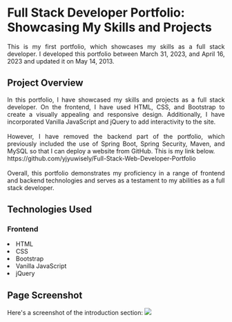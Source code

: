 <h1>Full Stack Developer Portfolio: Showcasing My Skills and Projects</h1>
<p align="justify">This is my first portfolio, which showcases my skills as a full stack developer. 
I developed this portfolio between March 31, 2023, and April 16, 2023 and updated it on May 14, 2013.</p>

<h2>Project Overview</h2>
<p align="justify">In this portfolio, I have showcased my skills and projects as a full stack developer. 
On the frontend, I have used HTML, CSS, and Bootstrap to create a visually appealing and responsive design. 
Additionally, I have incorporated Vanilla JavaScript and jQuery to add interactivity to the site.
<br><br>
However, I have removed the backend part of the portfolio, which previously included the use of Spring Boot, Spring Security, Maven, and MySQL so that I can deploy a website from GitHub.
This is my link below.<br>
https://github.com/yjyuwisely/Full-Stack-Web-Developer-Portfolio <br><br>
Overall, this portfolio demonstrates my proficiency in a range of frontend and backend technologies 
and serves as a testament to my abilities as a full stack developer.</p>

<h2>Technologies Used</h2>
<h3>Frontend</h3>
<li>HTML</li>
<li>CSS</li>
<li>Bootstrap</li>
<li>Vanilla JavaScript</li>
<li>jQuery</li>

<h2>Page Screenshot</h2>
Here's a screenshot of the introduction section:
<img src="https://github.com/yjyuwisely/MyPortfolio/assets/124529023/39566b53-4cdb-47be-89ba-d633e10ac5d7">
